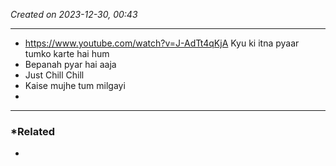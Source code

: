 *Created on 2023-12-30, 00:43* 

---
- https://www.youtube.com/watch?v=J-AdTt4qKjA Kyu ki itna pyaar tumko karte hai hum
- Bepanah pyar hai aaja
- Just Chill Chill
- Kaise mujhe tum milgayi 
- 
---
### *Related
- 